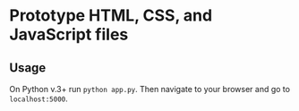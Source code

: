# Prototype HTML, CSS, and JavaScript files

## Usage

On Python v.3+ run `python app.py`. Then navigate to your browser and go to `localhost:5000`. 

